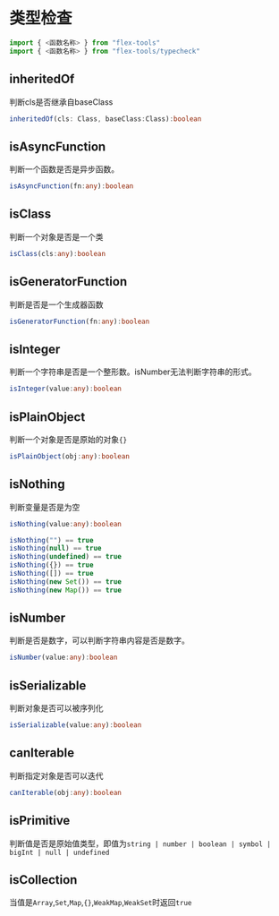 # 类型检查

```typescript
import { <函数名称> } from "flex-tools"
import { <函数名称> } from "flex-tools/typecheck"
```

## inheritedOf

判断cls是否继承自baseClass

```typescript
inheritedOf(cls: Class, baseClass:Class):boolean 
```

## isAsyncFunction

判断一个函数是否是异步函数。

```typescript
isAsyncFunction(fn:any):boolean
```
## isClass

判断一个对象是否是一个类

```typescript
isClass(cls:any):boolean
```
## isGeneratorFunction

判断是否是一个生成器函数

```typescript
isGeneratorFunction(fn:any):boolean
```
## isInteger

判断一个字符串是否是一个整形数。isNumber无法判断字符串的形式。

```typescript
isInteger(value:any):boolean
```


## isPlainObject

判断一个对象是否是原始的对象`{}`

```typescript
isPlainObject(obj:any):boolean
```

## isNothing

判断变量是否是为空

```typescript
isNothing(value:any):boolean

isNothing("") == true
isNothing(null) == true
isNothing(undefined) == true
isNothing({}) == true
isNothing([]) == true
isNothing(new Set()) == true
isNothing(new Map()) == true
```

## isNumber

判断是否是数字，可以判断字符串内容是否是数字。

```typescript
isNumber(value:any):boolean
```

## isSerializable

判断对象是否可以被序列化
```typescript
isSerializable(value:any):boolean
```

## canIterable
判断指定对象是否可以迭代

```typescript
canIterable(obj:any):boolean
```

## isPrimitive 

判断值是否是原始值类型，即值为`string | number | boolean | symbol | bigInt | null | undefined`

## isCollection

当值是`Array`,`Set`,`Map`,`{}`,`WeakMap`,`WeakSet`时返回`true`